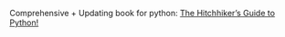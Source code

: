 Comprehensive + Updating book for python: [The Hitchhiker’s Guide to Python!](https://python-docs.readthedocs.io/en/latest/index.html)
